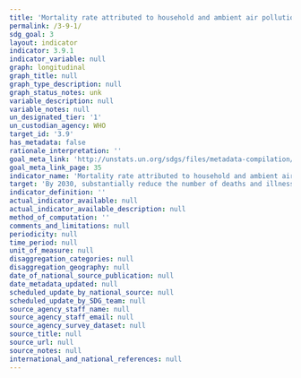 ```yaml
---
title: 'Mortality rate attributed to household and ambient air pollution'
permalink: /3-9-1/
sdg_goal: 3
layout: indicator
indicator: 3.9.1
indicator_variable: null
graph: longitudinal
graph_title: null
graph_type_description: null
graph_status_notes: unk
variable_description: null
variable_notes: null
un_designated_tier: '1'
un_custodian_agency: WHO
target_id: '3.9'
has_metadata: false
rationale_interpretation: ''
goal_meta_link: 'http://unstats.un.org/sdgs/files/metadata-compilation/Metadata-Goal-3.pdf'
goal_meta_link_page: 35
indicator_name: 'Mortality rate attributed to household and ambient air pollution'
target: 'By 2030, substantially reduce the number of deaths and illnesses from hazardous chemicals and air, water and soil pollution and contamination.'
indicator_definition: ''
actual_indicator_available: null
actual_indicator_available_description: null
method_of_computation: ''
comments_and_limitations: null
periodicity: null
time_period: null
unit_of_measure: null
disaggregation_categories: null
disaggregation_geography: null
date_of_national_source_publication: null
date_metadata_updated: null
scheduled_update_by_national_source: null
scheduled_update_by_SDG_team: null
source_agency_staff_name: null
source_agency_staff_email: null
source_agency_survey_dataset: null
source_title: null
source_url: null
source_notes: null
international_and_national_references: null
---
```

